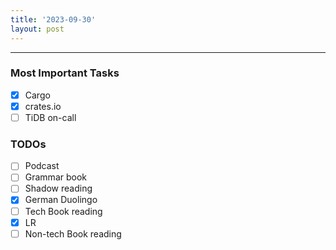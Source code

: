 ```yaml
---
title: '2023-09-30'
layout: post
---
```


---

### Most Important Tasks

- [x] Cargo
- [x] crates.io
- [ ] TiDB on-call

### TODOs

- [ ] Podcast
- [ ] Grammar book
- [ ] Shadow reading
- [x] German Duolingo
- [ ] Tech Book reading
- [x] LR
- [ ] Non-tech Book reading
